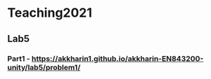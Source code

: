 # Teaching2021    

## Lab5
### Part1 -  https://akkharin1.github.io/akkharin-EN843200-unity/lab5/problem1/
